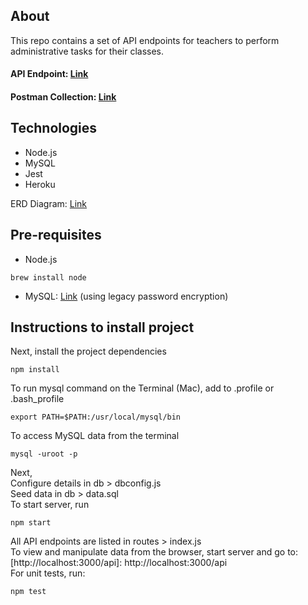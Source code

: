 
## About
This repo contains a set of API endpoints for teachers to perform administrative tasks for their classes.
#### API Endpoint: [Link](http://google.com)
#### Postman Collection: [Link](https://www.getpostman.com/collections/7e13a3d4ae0e3be52d75)

## Technologies
- Node.js
- MySQL
- Jest
- Heroku

ERD Diagram: [Link](ERD.pdf)

## Pre-requisites 
- Node.js
```
brew install node
```
- MySQL: [Link](https://dev.mysql.com/downloads/mysql/) (using legacy password encryption)

## Instructions to install project
Next, install the project dependencies
```
npm install
```
To run mysql command on the Terminal (Mac), add to .profile or .bash_profile
```
export PATH=$PATH:/usr/local/mysql/bin
```
To access MySQL data from the terminal
```
mysql -uroot -p
```
Next,<br/> 
Configure details in db > dbconfig.js <br/> 
Seed data in db > data.sql<br/> 
To start server, run
```
npm start
```
All API endpoints are listed in routes > index.js
<br/>
To view and manipulate data from the browser, start server and go to: [http://localhost:3000/api]: http://localhost:3000/api
<br/>
For unit tests, run: 
```
npm test
```